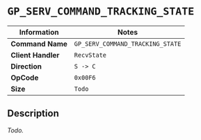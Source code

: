# `GP_SERV_COMMAND_TRACKING_STATE`

| Information               | Notes |
|---                        |---    |
| **Command Name**          | `GP_SERV_COMMAND_TRACKING_STATE` |
| **Client Handler**        | `RecvState` |
| **Direction**             | `S -> C` |
| **OpCode**                | `0x00F6` |
| **Size**                  | `Todo` |

## Description

_Todo._
